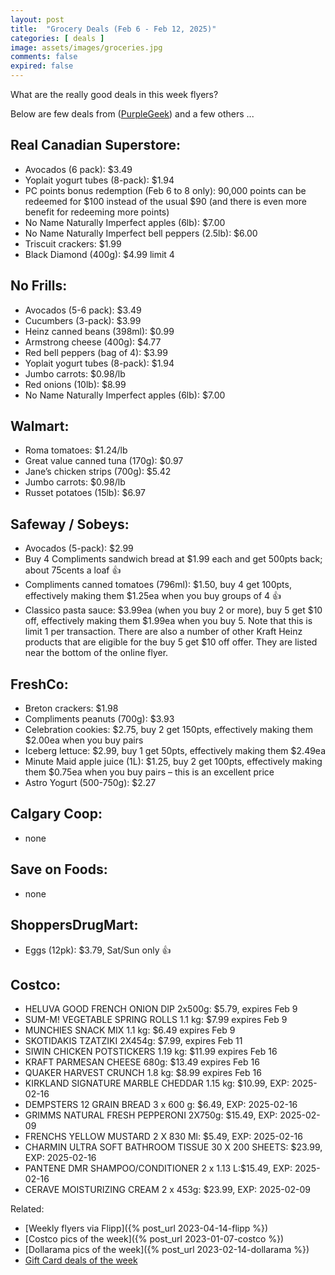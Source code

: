 ```yaml
---
layout: post
title:  "Grocery Deals (Feb 6 - Feb 12, 2025)"
categories: [ deals ]
image: assets/images/groceries.jpg
comments: false
expired: false
---
```


What are the really good deals in this week flyers?

Below are few deals from ([PurpleGeek](https://www.reddit.com/user/PurpleGeek/)) and a few others ...

## Real Canadian Superstore:
<!-- &#128077; -->
- Avocados (6 pack): $3.49
- Yoplait yogurt tubes (8-pack): $1.94
- PC points bonus redemption (Feb 6 to 8 only): 90,000 points can be redeemed for $100 instead of the usual $90 (and there is even more benefit for redeeming more points)
- No Name Naturally Imperfect apples (6lb): $7.00
- No Name Naturally Imperfect bell peppers (2.5lb): $6.00
- Triscuit crackers: $1.99
- Black Diamond (400g): $4.99 limit 4

## No Frills:
- Avocados (5-6 pack): $3.49
- Cucumbers (3-pack): $3.99
- Heinz canned beans (398ml): $0.99
- Armstrong cheese (400g): $4.77
- Red bell peppers (bag of 4): $3.99
- Yoplait yogurt tubes (8-pack): $1.94
- Jumbo carrots: $0.98/lb
- Red onions (10lb): $8.99
- No Name Naturally Imperfect apples (6lb): $7.00

## Walmart:
- Roma tomatoes: $1.24/lb
- Great value canned tuna (170g): $0.97
- Jane’s chicken strips (700g): $5.42
- Jumbo carrots: $0.98/lb
- Russet potatoes (15lb): $6.97

## Safeway / Sobeys:
- Avocados (5-pack): $2.99
- Buy 4 Compliments sandwich bread at $1.99 each and get 500pts back; about 75cents a loaf &#128077;
- Compliments canned tomatoes (796ml): $1.50, buy 4 get 100pts, effectively making them $1.25ea when you buy groups of 4 &#128077;
- Classico pasta sauce: $3.99ea (when you buy 2 or more), buy 5 get $10 off, effectively making them $1.99ea when you buy 5. Note that this is limit 1 per transaction. There are also a number of other Kraft Heinz products that are eligible for the buy 5 get $10 off offer. They are listed near the bottom of the online flyer.

## FreshCo:
- Breton crackers: $1.98
- Compliments peanuts (700g): $3.93
- Celebration cookies: $2.75, buy 2 get 150pts, effectively making them $2.00ea when you buy pairs
- Iceberg lettuce: $2.99, buy 1 get 50pts, effectively making them $2.49ea
- Minute Maid apple juice (1L): $1.25, buy 2 get 100pts, effectively making them $0.75ea when you buy pairs – this is an excellent price
- Astro Yogurt (500-750g): $2.27

## Calgary Coop:
- none

## Save on Foods:
- none 

## ShoppersDrugMart:
- Eggs (12pk): $3.79, Sat/Sun only &#128077;
<!-- - NN (1kg) or Blue Menu (750g) Peanut Butter: $3.99, Sat/Sun only &#128077; -->

## Costco:
- HELUVA GOOD FRENCH ONION DIP 2x500g: $5.79, expires Feb 9
- SUM-M! VEGETABLE SPRING ROLLS 1.1 kg: $7.99 expires Feb 9
- MUNCHIES SNACK MIX 1.1 kg: $6.49 expires Feb 9
- SKOTIDAKIS TZATZIKI 2X454g: $7.99, expires Feb 11
- SIWIN CHICKEN POTSTICKERS 1.19 kg: $11.99 expires Feb 16
- KRAFT PARMESAN CHEESE 680g: $13.49 expires Feb 16
- QUAKER HARVEST CRUNCH 1.8 kg: $8.99 expires Feb 16
- KIRKLAND SIGNATURE MARBLE CHEDDAR 1.15 kg: $10.99, EXP: 2025-02-16
- DEMPSTERS 12 GRAIN BREAD 3 x 600 g: $6.49, EXP: 2025-02-16
- GRIMMS NATURAL FRESH PEPPERONI 2X750g: $15.49, EXP: 2025-02-09
- FRENCHS YELLOW MUSTARD 2 X 830 Ml: $5.49, EXP: 2025-02-16
- CHARMIN ULTRA SOFT BATHROOM TISSUE 30 X 200 SHEETS: $23.99, EXP: 2025-02-16
- PANTENE DMR SHAMPOO/CONDITIONER 2 x 1.13 L:$15.49, EXP: 2025-02-16
- CERAVE MOISTURIZING CREAM 2 x 453g: $23.99, EXP: 2025-02-09

Related:
 - [Weekly flyers via Flipp]({% post_url 2023-04-14-flipp %})
 - [Costco pics of the week]({% post_url 2023-01-07-costco %})
 - [Dollarama pics of the week]({% post_url 2023-02-14-dollarama %})
 - [Gift Card deals of the week](https://forums.redflagdeals.com/various-retailers-gift-cards-deals-discounts-2025-deals-only-2737833/)

 